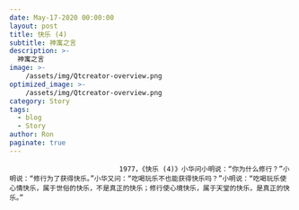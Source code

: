 ```yaml
---
date: May-17-2020 00:00:00
layout: post
title: 快乐 (4)
subtitle: 神寓之言
description: >-
  神寓之言
image: >-
    /assets/img/Qtcreator-overview.png
optimized_image: >-
    /assets/img/Qtcreator-overview.png
category: Story
tags:
  - blog
  - Story
author: Ron
paginate: true
---
```


							　　1977，《快乐 (4)》小华问小明说：“你为什么修行？”小明说：“修行为了获得快乐。”小华又问：“吃喝玩乐不也能获得快乐吗？”小明说：“吃喝玩乐使心情快乐，属于世俗的快乐，不是真正的快乐；修行使心境快乐，属于天堂的快乐，是真正的快乐。”
							
							
						